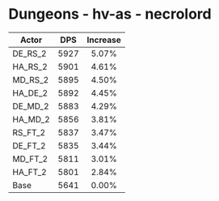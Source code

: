 # Dungeons - hv-as - necrolord
| Actor | DPS | Increase |
|---|:---:|:---:|
|DE_RS_2|5927|5.07%|
|HA_RS_2|5901|4.61%|
|MD_RS_2|5895|4.50%|
|HA_DE_2|5892|4.45%|
|DE_MD_2|5883|4.29%|
|HA_MD_2|5856|3.81%|
|RS_FT_2|5837|3.47%|
|DE_FT_2|5835|3.44%|
|MD_FT_2|5811|3.01%|
|HA_FT_2|5801|2.84%|
|Base|5641|0.00%|
